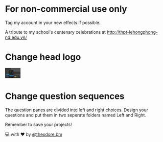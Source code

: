 # For non-commercial use only

Tag my account in your new effects if possible.

A tribute to my school's centenary celebrations at http://thpt-lehongphong-nd.edu.vn/

<h1>Change head logo</h1>
<img src="docs/logoChange.png" alt="Change head logo" width="50">

<h1>Change question sequences</h1>
The question panes are divided into left and right choices.
Design your questions and put them in two seperate folders named Left and Right.

Remember to save your projects!

:computer: with :heart: by [@theodore.bm](https://www.instagram.com/theodore.bm/)
